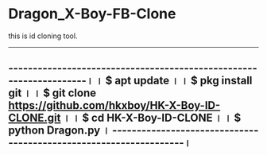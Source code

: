 # Dragon_X-Boy-FB-Clone
this is id cloning tool. 


---------------------------------------------------------------------
-------------------------------------------------------------------।
                                                                   ।
$ apt update                                                       ।
                                                                   ।
$ pkg install git                                                  ।
                                                                   ।
$ git clone https://github.com/hkxboy/HK-X-Boy-ID-CLONE.git        ।
                                                                   ।
$ cd HK-X-Boy-ID-CLONE                                             ।
                                                                   ।
$ python Dragon.py                                                 ।
 ------------------------------------------------------------------।
 --------------------------------------------------------------------
